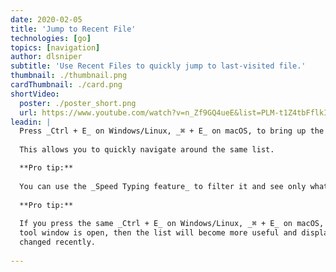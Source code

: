 ```yaml
---
date: 2020-02-05
title: 'Jump to Recent File'
technologies: [go]
topics: [navigation]
author: dlsniper
subtitle: 'Use Recent Files to quickly jump to last-visited file.'
thumbnail: ./thumbnail.png
cardThumbnail: ./card.png
shortVideo:
  poster: ./poster_short.png
  url: https://www.youtube.com/watch?v=n_Zf9GQ4ueE&list=PLM-t1Z4tbFflkIOaap4P-BV30ZrZwrDld&index=10
leadin: |
  Press _Ctrl + E_ on Windows/Linux, _⌘ + E_ on macOS, to bring up the _Recent Files_ tool window.
  
  This allows you to quickly navigate around the same list.

  **Pro tip:**
  
  You can use the _Speed Typing feature_ to filter it and see only what you need.
  
  **Pro tip:**
  
  If you press the same _Ctrl + E_ on Windows/Linux, _⌘ + E_ on macOS, shortcut while the _Recent Files_
  tool window is open, then the list will become more useful and display only the files that have been
  changed recently.
  
---
```


